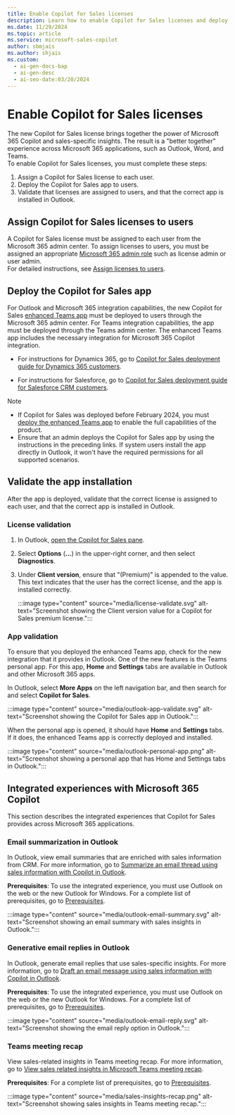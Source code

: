 ```yaml
---
title: Enable Copilot for Sales licenses
description: Learn how to enable Copilot for Sales licenses and deploy the app to users for enhanced integration with Microsoft 365 applications.
ms.date: 11/29/2024
ms.topic: article
ms.service: microsoft-sales-copilot
author: sbmjais
ms.author: shjais
ms.custom:
  - ai-gen-docs-bap
  - ai-gen-desc
  - ai-seo-date:03/20/2024
---
```


# Enable Copilot for Sales licenses

The new Copilot for Sales license brings together the power of Microsoft 365 Copilot and sales-specific insights. The result is a "better together" experience across Microsoft 365 applications, such as Outlook, Word, and Teams.  
To enable Copilot for Sales licenses, you must complete these steps:

1. Assign a Copilot for Sales license to each user.
1. Deploy the Copilot for Sales app to users.
1. Validate that licenses are assigned to users, and that the correct app is installed in Outlook.

## Assign Copilot for Sales licenses to users

A Copilot for Sales license must be assigned to each user from the Microsoft 365 admin center. To assign licenses to users, you must be assigned an appropriate [Microsoft 365 admin role](/microsoft-365/admin/add-users/about-admin-roles?view=o365-worldwide&preserve-view=true#commonly-used-microsoft-365-admin-center-roles) such as license admin or user admin.  
For detailed instructions, see [Assign licenses to users](/microsoft-365/admin/manage/assign-licenses-to-users?view=o365-worldwide&preserve-view=true).

## Deploy the Copilot for Sales app

For Outlook and Microsoft 365 integration capabilities, the new Copilot for Sales [enhanced Teams app](whats-new-copilot-sales.md#enhanced-teams-app-support) must be deployed to users through the Microsoft 365 admin center. For Teams integration capabilities, the app must be deployed through the Teams admin center. The enhanced Teams app includes the necessary integration for Microsoft 365 Copilot integration.

- For instructions for Dynamics 365, go to [Copilot for Sales deployment guide for Dynamics 365 customers](deploy-viva-sales-d365.md).

- For instructions for Salesforce, go to [Copilot for Sales deployment guide for Salesforce CRM customers](deploy-viva-sales-sf.md).

> [!NOTE]
>
> - If Copilot for Sales was deployed before February 2024, you must [deploy the enhanced Teams app](whats-new-copilot-sales.md#update-existing-sales-copilot-deployments) to enable the full capabilities of the product.
> - Ensure that an admin deploys the Copilot for Sales app by using the instructions in the preceding links. If system users install the app directly in Outlook, it won't have the required permissions for all supported scenarios.

## Validate the app installation

After the app is deployed, validate that the correct license is assigned to each user, and that the correct app is installed in Outlook.

### License validation

1. In Outlook, [open the Copilot for Sales pane](open-app.md#access-copilot-for-sales-in-outlook).
1. Select **Options** (**&hellip;**) in the upper-right corner, and then select **Diagnostics**.
1. Under **Client version**, ensure that "(Premium)" is appended to the value. This text indicates that the user has the correct license, and the app is installed correctly.

    :::image type="content" source="media/license-validate.svg" alt-text="Screenshot showing the Client version value for a Copilot for Sales premium license.":::

### App validation

To ensure that you deployed the enhanced Teams app, check for the new integration that it provides in Outlook. One of the new features is the Teams personal app. For this app, **Home** and **Settings** tabs are available in Outlook and other Microsoft 365 apps.

In Outlook, select **More Apps** on the left navigation bar, and then search for and select **Copilot for Sales**.  

:::image type="content" source="media/outlook-app-validate.svg" alt-text="Screenshot showing the Copilot for Sales app in Outlook.":::

When the personal app is opened, it should have **Home** and **Settings** tabs. If it does, the enhanced Teams app is correctly deployed and installed.

:::image type="content" source="media/outlook-personal-app.png" alt-text="Screenshot showing a personal app that has Home and Settings tabs in Outlook.":::

## Integrated experiences with Microsoft 365 Copilot

This section describes the integrated experiences that Copilot for Sales provides across Microsoft 365 applications.

### Email summarization in Outlook

In Outlook, view email summaries that are enriched with sales information from CRM. For more information, go to [Summarize an email thread using sales information with Copilot in Outlook](email-summary-premium.md).

**Prerequisites**: To use the integrated experience, you must use Outlook on the web or the new Outlook for Windows. For a complete list of prerequisites, go to [Prerequisites](email-summary-premium.md#prerequisites).

:::image type="content" source="media/outlook-email-summary.svg" alt-text="Screenshot showing an email summary with sales insights in Outlook.":::

### Generative email replies in Outlook

In Outlook, generate email replies that use sales-specific insights. For more information, go to [Draft an email message using sales information with Copilot in Outlook](email-reply-premium.md).

**Prerequisites**: To use the integrated experience, you must use Outlook on the web or the new Outlook for Windows. For a complete list of prerequisites, go to [Prerequisites](email-reply-premium.md#prerequisites).

:::image type="content" source="media/outlook-email-reply.svg" alt-text="Screenshot showing the email reply option in Outlook.":::

### Teams meeting recap

View sales-related insights in Teams meeting recap. For more information, go to [View sales related insights in Microsoft Teams meeting recap](view-meeting-summary-recap.md).

**Prerequisites**: For a complete list of prerequisites, go to [Prerequisites](view-meeting-summary-recap.md#prerequisites).

:::image type="content" source="media/sales-insights-recap.png" alt-text="Screenshot showing sales insights in Teams meeting recap.":::
